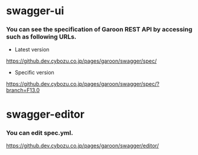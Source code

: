 # swagger-ui
### You can see the specification of Garoon REST API by accessing such as following URLs.

- Latest version

https://github.dev.cybozu.co.jp/pages/garoon/swagger/spec/

- Specific version

https://github.dev.cybozu.co.jp/pages/garoon/swagger/spec/?branch=F13.0


# swagger-editor
### You can edit spec.yml.
https://github.dev.cybozu.co.jp/pages/garoon/swagger/editor/
